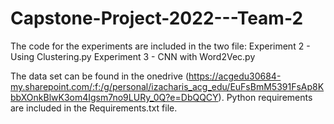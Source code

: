 # Capstone-Project-2022---Team-2

The code for the experiments are included in the two file:
Experiment 2 - Using Clustering.py
Experiment 3 - CNN with Word2Vec.py

The data set can be found in the onedrive (https://acgedu30684-my.sharepoint.com/:f:/g/personal/izacharis_acg_edu/EuFsBmM5391FsAp8KbbXOnkBlwK3om4Igsm7no9LURy_0Q?e=DbQQCY).
Python requirements are included in the Requirements.txt file.
